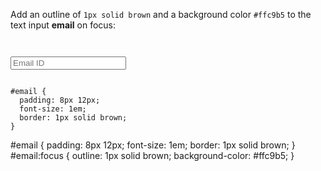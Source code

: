Add an outline of `1px solid brown`
and a background color `#ffc9b5`
to the text input **email** on focus:

<codeblock language="css" type="exercise" testMode="fixedInput">
<code>
<panel language="html">
<input type="email" id="email" placeholder="Email ID" />
</panel>
<panel language="css">
#email {
  padding: 8px 12px;
  font-size: 1em;
  border: 1px solid brown;
}
</panel>
</code>

<solution>
#email {
  padding: 8px 12px;
  font-size: 1em;
  border: 1px solid brown;
}
#email:focus {
  outline: 1px solid brown;
  background-color: #ffc9b5;
}
</solution>
</codeblock>